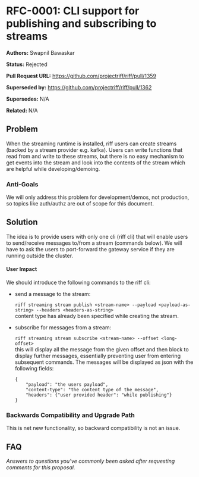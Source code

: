 # RFC-0001: CLI support for publishing and subscribing to streams

**Authors:** Swapnil Bawaskar

**Status:** Rejected

**Pull Request URL:** https://github.com/projectriff/riff/pull/1359

**Superseded by:** https://github.com/projectriff/riff/pull/1362

**Supersedes:** N/A

**Related:** N/A


## Problem
When the streaming runtime is installed, riff users can create streams (backed by a stream provider e.g. kafka). Users can write functions that read from and write to these streams,
but there is no easy mechanism to get events into the stream and look into the contents of the stream which are helpful while developing/demoing.

### Anti-Goals
We will only address this problem for development/demos, not production, so topics like auth/authz are out of scope for this document.

## Solution
The idea is to provide users with only one cli (riff cli) that will enable users to send/receive messages to/from a stream (commands below). We will have to ask the users to port-forward the gateway service if they are running outside the cluster.

#### User Impact
We should introduce the following commands to the riff cli:
- send a message to the stream:

    `riff streaming stream publish <stream-name> --payload <payload-as-string> --headers <headers-as-string>`  
    content type has already been specified while creating the stream.

- subscribe for messages from a stream:

    `riff streaming stream subscribe <stream-name> --offset <long-offset>`  
    this will display all the message from the given offset and then block to display further messages, essentially preventing user from entering subsequent commands.
    The messages will be displayed as json with the following fields:
    ``` 
    {
        "payload": "the users payload",
        "content-type": "the content type of the message",
        "headers": {"user provided header": "while publishing"}
    }
    ```

### Backwards Compatibility and Upgrade Path
This is net new functionality, so backward compatibility is not an issue.

## FAQ
*Answers to questions you’ve commonly been asked after requesting comments for this proposal.*
